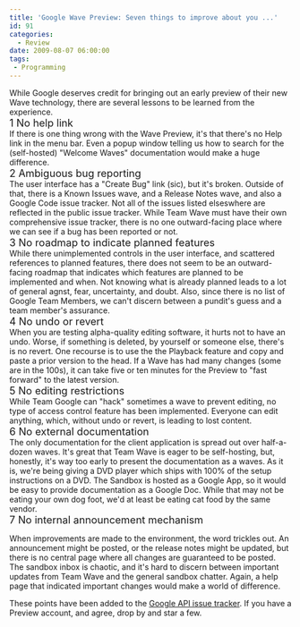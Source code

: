 ```yaml
---
title: 'Google Wave Preview: Seven things to improve about you ...'
id: 91
categories:
  - Review
date: 2009-08-07 06:00:00
tags:
 - Programming
---
```


<div>While Google deserves credit for bringing out an early preview of their new Wave technology, there are several lessons to be learned from the experience.</div>
<div></div>
<div><span style="font-size:130%;">1 No help link</span></div>
<div></div>
<div>If there is one thing wrong with the Wave Preview, it's that there's no Help link in the menu bar. Even a popup window telling us how to search for the (self-hosted) "Welcome Waves" documentation would make a huge difference.</div>
<div></div>
<div><span style="font-size:130%;">2 Ambiguous bug reporting </span></div>
<div></div>
<div>The user interface has a "Create Bug" link (sic), but it's broken. Outside of that, there is a Known Issues wave, and a Release Notes wave, and also a Google Code issue tracker. Not all of the issues listed elseswhere are reflected in the public issue tracker. While Team Wave must have their own comprehensive issue tracker, there is no one outward-facing place where we can see if a bug has been reported or not.</div>
<div></div>
<div><span style="font-size:130%;">3 No roadmap to indicate planned features</span></div>
<div></div>
<div>While there unimplemented controls in the user interface, and scattered references to planned features, there does not seem to be an outward-facing roadmap that indicates which features are planned to be implemented and when. Not knowing what is already planned leads to a lot of general agnst, fear, uncertainty, and doubt. Also, since there is no list of Google Team Members, we can't discern between a pundit's guess and a team member's assurance.</div>
<div></div>
<div><span style="font-size:130%;">4 No undo or revert</span></div>
<div></div>
<div>When you are testing alpha-quality editing software, it hurts not to have an undo. Worse, if something is deleted, by yourself or someone else, there's is no revert. One recourse is to use the the Playback feature and copy and paste a prior version to the head. If a Wave has had many changes (some are in the 100s), it can take five or ten minutes for the Preview to "fast forward" to the latest version.</div>
<div></div>
<div><span style="font-size:130%;">5 No editing restrictions</span></div>
<div></div>
<div>While Team Google can "hack" sometimes a wave to prevent editing, no type of access control feature has been implemented. Everyone can edit anything, which, without undo or revert, is leading to lost content.</div>
<div></div>
<div><span style="font-size:130%;">6 No external documentation </span></div>
<div></div>
<div>The only documentation for the client application is spread out over half-a-dozen waves. It's great that Team Wave is eager to be self-hosting, but, honestly, it's way too early to present the documentation as a waves. As it is, we're being giving a DVD player which ships with 100% of the setup instructions on a DVD. The Sandbox is hosted as a Google App, so it would be easy to provide documentation as a Google Doc. While that may not be eating your own dog foot, we'd at least be eating cat food by the same vendor.</div>
<div></div>
<div><span style="font-size:130%;">7 No internal announcement mechanism </span></div>
<div></div>
<div>

When improvements are made to the environment, the word trickles out. An announcement might be posted, or the release notes might be updated, but there is no central page where all changes are guaranteed to be posted. The sandbox inbox is chaotic, and it's hard to discern between important updates from Team Wave and the general sandbox chatter. Again, a help page that indicated important changes would make a world of difference.

These points have been added to the [Google API issue tracker](http://code.google.com/p/google-wave-resources/issues/list). If you have a Preview account, and agree, drop by and star a few.

</div>